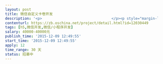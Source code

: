 ```yaml
---                
layout: post       
title: 微信自定义卡卷开发           
description: '<p>                                </p><p style="margin-left: 0px;"><b>［项目描述]</b></p><p>1、针对此项目，目前公司已经有一套erp系统和公众微信号，同时卡卷简单功能已经有，需要基于现有的erp系统和微信开发如下功能：</p><p>卡券和会员卡功能</p><table><colgroup><col width="NaN%"><col width="NaN%"></colgroup><thead><tr><th>1、会员登录/退出<br></th><th>登录/退出<br></th></tr></thead><tbody><tr><td>2、个人信息设置：<br></td><td>头像，手机，所在地址，<br></td></tr><tr><td>3、卡券记录：<br></td><td>卡券发放的记录、核销等<br></td></tr><tr><td>4、调查问卷：<br></td><td>活动调查问卷提交<br></td></tr><tr><td>5、消费记录：<br></td><td>每次消费记录<br></td></tr><tr><td>6、卡券核销：<br></td><td>卡券核销功能<br></td></tr><tr><td>7、预约券购买：<br></td><td>预约购买券卡等<br></td></tr><tr><td>8、积分商城：<br></td><td>核对积分查询、兑换、统计等<br></td></tr></tbody></table><p>后台系统功能</p><table><colgroup><col width="NaN%"><col width="NaN%"></colgroup><thead><tr><th>1、角色管理：</th><th>划分后台用户角色，为不同角色划分权限<br></th></tr></thead><tbody><tr><td>2、人员管理：<br></td><td>创建后台登录用户，启用，禁用<br></td></tr><tr><td>3、权限管理：<br></td><td>为角色分配权限，进行授权隔离<br></td></tr><tr><td>4、系统日志：<br></td><td>记录后台所有登录用户操作记录。<br></td></tr><tr><td>5、优惠信息：<br></td><td>优惠信息记录、查询等<br></td></tr><tr><td>6、会员中心：<br></td><td>添加会员，会员增删改查、统计、启用、禁用等<br></td></tr><tr><td>7、积分商场：<br></td><td>积分的管理、添加、与会员卡绑定、统计、查询等<br></td></tr><tr><td>8、预约打折：<br></td><td>预约打折活动信息的记录、查询、统计等<br></td></tr><tr><td>9、预售特权券：<br></td><td>记录、查询、购买等<br></td></tr><tr><td>10、购买记录：<br></td><td>对会员及购买下单商品、券等进行记录、查询、统计等<br></td></tr><tr><td>11、产品展示：<br></td><td>对产品、打折券及对应产品详情等进行记录、查询等<br></td></tr><tr><td>12、兑换记录：<br></td><td>兑换记录查询、统计等<br></td></tr><tr><td>13、调查活动：<br></td><td>对调查、活动等记录统计、查询等<br></td></tr><tr><td>14、卡券核销：<br></td><td>对卡券进行核销、查询、记录等<br></td></tr></tbody></table><p>2、其中会员信息需要和现有的erp系统做接口同步和交互。</p><p>3、系统公告：查看系统公告信息</p><p><b>[人员要求]</b></p><p>1、技术要求</p><p>要求对微信开发非常熟练。</p><p>对h5开发熟练。</p><p>微信后台比较了解。</p><p>2、非技术要求</p><p>希望是有实力的团队和个人接包。</p><p>有实际的案例。</p><p><b>[验收标准]</b></p><p>开发周期：</p><p>1、第一步可以先卡券和会员卡功能做完。</p><p>2、第二步再做后台管理。</p><p>备注：如果能很快做完全部跟好（可详谈）。</p><p><b>[验收标准]</b></p><p>1、代码无bug</p><p>2、上线后保证稳定7*24小时功能正常运转。</p><p>3、提供开发文档。</p><p><b>[参考项目]</b></p><p>参考屈臣氏卡券。</p><p><b>[其他]</b></p><p>1、价格可议根据附件中的需求可以议价（商议好托管）。</p><p>2、附件中有一个需求文档和一个原型设计。</p><p>3、具体都可以详谈。</p><h3><br></h3><p>                            </p>'     
contenturl: https://zb.oschina.net/project/detail.html?id=12030449      
tags: [h5,微信开发,微信/小程序开发]            
salary: 40000-40000元          
publish_time: '2015-12-09 12:49:55'         
start_time: '2015-12-09 12:49:55'           
apply: 12                   
time_range: 30 天              
status: 招募中                  
---                 
```

